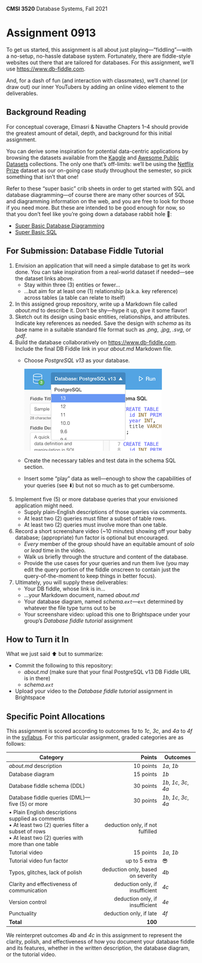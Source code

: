 **CMSI 3520** Database Systems, Fall 2021

# Assignment 0913
To get us started, this assignment is all about just playing—“fiddling”—with a no-setup, no-hassle database system. Fortunately, there are fiddle-style websites out there that are tailored for databases. For this assignment, we’ll use https://www.db-fiddle.com.

And, for a dash of fun (and interaction with classmates), we’ll channel (or draw out) our inner YouTubers by adding an online video element to the deliverables.

## Background Reading
For conceptual coverage, Elmasri & Navathe Chapters 1–4 should provide the greatest amount of detail, depth, and background for this initial assignment.

You can derive some inspiration for potential data-centric applications by browsing the datasets available from the [Kaggle](https://www.kaggle.com/datasets) and [Awesome Public Datasets](https://github.com/awesomedata/awesome-public-datasets) collections. The only one that’s off-limits: we’ll be using the [Netflix Prize](https://www.kaggle.com/netflix-inc/netflix-prize-data) dataset as our on-going case study throughout the semester, so pick something that isn’t that one!

Refer to these “super basic” crib sheets in order to get started with SQL and database diagramming—of course there are many other sources of SQL and diagramming information on the web, and you are free to look for those if you need more. But these are intended to be good enough for now, so that you don’t feel like you’re going down a database rabbit hole 🐰:
- [Super Basic Database Diagramming](https://dondi.lmu.build/share/db/super-basic-database-diagramming.pdf)
- [Super Basic SQL](https://dondi.lmu.build/share/db/super-basic-sql.pdf)

## For Submission: Database Fiddle Tutorial
1. Envision an application that will need a simple database to get its work done. You can take inspiration from a real-world dataset if needed—see the dataset links above.
    * Stay within three (3) entities or fewer…
    * …but aim for at least one (1) relationship (a.k.a. key reference) across tables (a table can relate to itself)
2. In this assigned group repository, write up a Markdown file called _about.md_ to describe it. Don’t be shy—hype it up, give it some flavor!
3. Sketch out its design using basic entities, relationships, and attributes. Indicate key references as needed. Save the design with _schema_ as its base name in a suitable standard file format such as _.png_, _.jpg_, _.svg_, or _.pdf_.
4. Build the database collaboratively on https://www.db-fiddle.com. Include the final DB Fiddle link in your _about.md_ Markdown file.
    * Choose _PostgreSQL v13_ as your database.

      ![DB Fiddle PostgreSQL 13 screenshot](./images/fiddle-pgsql.png)

    * Create the necessary tables and test data in the schema SQL section.
    * Insert some “play” data as well—enough to show the capabilities of your queries (see ⬇️) but not so much as to get cumbersome.
5. Implement five (5) or more database queries that your envisioned application might need.
    * Supply plain-English descriptions of those queries via comments.
    * At least two (2) queries must filter a subset of table rows.
    * At least two (2) queries must involve more than one table.
6. Record a short screenshare video (~10 minutes) showing off your baby database; (appropriate) fun factor is optional but encouraged.
    * _Every_ member of the group should have an equitable amount of _solo_ or _lead_ time in the video.
    * Walk us briefly through the structure and content of the database.
    * Provide the use cases for your queries and run them live (you may edit the query portion of the fiddle onscreen to contain just the query-of-the-moment to keep things in better focus).
7. Ultimately, you will supply these deliverables:
    * Your DB fiddle, whose link is in…
    * …your Markdown document, named _about.md_
    * Your database diagram, named _schema.`ext`_—`ext` determined by whatever the file type turns out to be
    * Your screenshare video: upload this one to Brightspace under your group’s _Database fiddle tutorial_ assignment

## How to Turn it In
What we just said ⬆️ but to summarize:
- Commit the following to this repository:
    * _about.md_ (make sure that your final PostgreSQL v13 DB Fiddle URL is in there)
    * _schema.`ext`_
- Upload your video to the _Database fiddle tutorial_ assignment in Brightspace

## Specific Point Allocations
This assignment is scored according to outcomes _1a_ to _1c_, _3c_, and _4a_ to _4f_ in the [syllabus](https://dondi.lmu.build/fall2021/cmsi3520/cmsi3520-fall2021-syllabus.pdf). For this particular assignment, graded categories are as follows:

| Category | Points | Outcomes |
| -------- | -----: | -------- |
| _about.md_ description | 10 points | _1a_, _1b_ |
| Database diagram | 15 points | _1b_ |
| Database fiddle schema (DDL) | 30 points | _1b_, _1c_, _3c_, _4a_ |
| Database fiddle queries (DML)—five (5) or more | 30 points | _1b_, _1c_, _3c_, _4a_ |
| • Plain English descriptions supplied as comments<br>• At least two (2) queries filter a subset of rows<br>• At least two (2) queries with more than one table | deduction only, if not fulfilled | |
| Tutorial video | 15 points | _1a_, _1b_ |
| Tutorial video fun factor | up to 5 extra | 😎 |
| Typos, glitches, lack of polish | deduction only, based on severity | _4b_ |
| Clarity and effectiveness of communication | deduction only, if insufficient | _4c_ |
| Version control | deduction only, if insufficient | _4e_ |
| Punctuality | deduction only, if late | _4f_ |
| **Total** | **100** |

We reinterpret outcomes _4b_ and _4c_ in this assignment to represent the clarity, polish, and effectiveness of how you document your database fiddle and its features, whether in the written description, the database diagram, or the tutorial video.
